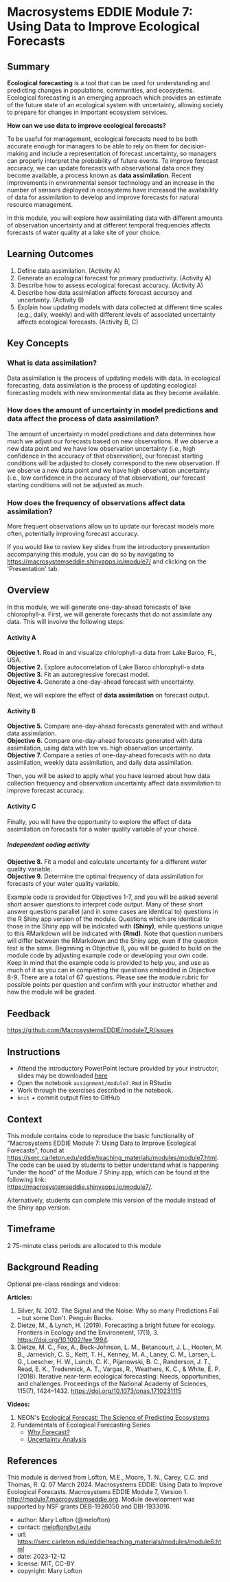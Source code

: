 # Macrosystems EDDIE Module 7: Using Data to Improve Ecological Forecasts

## Summary
**Ecological forecasting** is a tool that can be used for understanding and predicting changes in populations, communities, and ecosystems. Ecological forecasting is an emerging approach which provides an estimate of the future state of an ecological system with uncertainty, allowing society to prepare for changes in important ecosystem services. 

**How can we use data to improve ecological forecasts?**

To be useful for management, ecological forecasts need to be both accurate enough for managers to be able to rely on them for decision-making and include a representation of forecast uncertainty, so managers can properly interpret the probability of future events. To improve forecast accuracy, we can update forecasts with observational data once they become available, a process known as **data assimilation**. Recent improvements in environmental sensor technology and an increase in the number of sensors deployed in ecosystems have increased the availability of data for assimilation to develop and improve forecasts for natural resource management. 

In this module, you will explore how assimilating data with different amounts of observation uncertainty and at different temporal frequencies affects forecasts of water quality at a lake site of your choice. 
  
## Learning Outcomes
1. Define data assimilation. (Activity A)    
2. Generate an ecological forecast for primary productivity. (Activity A)    
3. Describe how to assess ecological forecast accuracy. (Activity A)     
4. Describe how data assimilation affects forecast accuracy and uncertainty. (Activity B)    
5. Explain how updating models with data collected at different time scales (e.g., daily, weekly) and with different levels of associated uncertainty affects ecological forecasts. (Activity B, C) 
  
## Key Concepts

### What is data assimilation?

Data assimilation is the process of updating models with data. In ecological forecasting, data assimilation is the process of updating ecological forecasting models with new environmental data as they become available.

### How does the amount of uncertainty in model predictions and data affect the process of data assimilation?

The amount of uncertainty in model predictions and data determines how much we adjust our forecasts based on new observations. If we observe a new data point and we have low observation uncertainty (i.e., high confidence in the accuracy of that observation), our forecast starting conditions will be adjusted to closely correspond to the new observation. If we observe a new data point and we have high observation uncertainty (i.e., low confidence in the accuracy of that observation), our forecast starting conditions will not be adjusted as much.

### How does the frequency of observations affect data assimilation?

More frequent observations allow us to update our forecast models more often, potentially improving forecast accuracy.

If you would like to review key slides from the introductory presentation accompanying this module, you can do so by navigating to https://macrosystemseddie.shinyapps.io/module7/ and clicking on the 'Presentation' tab.
  
## Overview

In this module, we will generate one-day-ahead forecasts of lake chlorophyll-a. First, we will generate forecasts that do not assimilate any data. This will involve the following steps:  

#### Activity A
**Objective 1.** Read in and visualize chlorophyll-a data from Lake Barco, FL, USA.  
**Objective 2.** Explore autocorrelation of Lake Barco chlorophyll-a data.    
**Objective 3.** Fit an autoregressive forecast model.   
**Objective 4.** Generate a one-day-ahead forecast with uncertainty.

Next, we will explore the effect of **data assimilation** on forecast output.  

#### Activity B
**Objective 5.** Compare one-day-ahead forecasts generated with and without data assimilation.  
**Objective 6.** Compare one-day-ahead forecasts generated with data assimilation, using data with low vs. high observation uncertainty.  
**Objective 7.** Compare a series of one-day-ahead forecasts with no data assimilation, weekly data assimilation, and daily data assimilation. 

Then, you will be asked to apply what you have learned about how data collection frequency and observation uncertainty affect data assimilation to improve forecast accuracy.

#### Activity C
Finally, you will have the opportunity to explore the effect of data assimilation on forecasts for a water quality variable of your choice.

##### Independent coding activity
**Objective 8.** Fit a model and calculate uncertainty for a different water quality variable.  
**Objective 9.** Determine the optimal frequency of data assimilation for forecasts of your water quality variable.
  
Example code is provided for Objectives 1-7, and you will be asked several short answer questions to interpret code output. Many of these short answer questions parallel (and in some cases are identical to) questions in the R Shiny app version of the module. Questions which are identical to those in the Shiny app will be indicated with **(Shiny)**, while questions unique to this RMarkdown will be indicated with **(Rmd)**. Note that question numbers will differ between the RMarkdown and the Shiny app, even if the question text is the same. Beginning in Objective 8, you will be guided to build on the module code by adjusting example code or developing your own code. Keep in mind that the example code is provided to help you, and use as much of it as you can in completing the questions embedded in Objective 8-9. There are a total of 67 questions. Please see the module rubric for possible points per question and confirm with your instructor whether and how the module will be graded.  

## Feedback

<https://github.com/MacrosystemsEDDIE/module7_R/issues>


## Instructions
  - Attend the introductory PowerPoint lecture provided by your instructor; slides may be downloaded [here](https://d32ogoqmya1dw8.cloudfront.net/files/eddie/teaching_materials/modules/instructors_powerpoint_16626467611382673378.pptx)
  - Open the notebook `assignment/module7.Rmd` in RStudio
  - Work through the exercises described in the notebook.
  - `knit` + commit output files to GitHub

## Context

This module contains code to reproduce the basic functionality of "Macrosystems EDDIE Module 7: Using Data to Improve Ecological Forecasts", found at https://serc.carleton.edu/eddie/teaching_materials/modules/module7.html. The code can be used by students to better understand what is happening "under the hood" of the Module 7 Shiny app, which can be found at the following link:  
https://macrosystemseddie.shinyapps.io/module7/. 
  
Alternatively, students can complete this version of the module instead of the Shiny app version.  

## Timeframe

2 75-minute class periods are allocated to this module

## Background Reading
  
Optional pre-class readings and videos:  
  
**Articles:**  
  
1. Silver, N. 2012. The Signal and the Noise: Why so many Predictions Fail – but some Don't. Penguin Books. 
2. Dietze, M., & Lynch, H. (2019). Forecasting a bright future for ecology. Frontiers in Ecology and the Environment, 17(1), 3. https://doi.org/10.1002/fee.1994. 
3. Dietze, M. C., Fox, A., Beck-Johnson, L. M., Betancourt, J. L., Hooten, M. B., Jarnevich, C. S., Keitt, T. H., Kenney, M. A., Laney, C. M., Larsen, L. G., Loescher, H. W., Lunch, C. K., Pijanowski, B. C., Randerson, J. T., Read, E. K., Tredennick, A. T., Vargas, R., Weathers, K. C., & White, E. P. (2018). Iterative near-term ecological forecasting: Needs, opportunities, and challenges. Proceedings of the National Academy of Sciences, 115(7), 1424–1432. https://doi.org/10.1073/pnas.1710231115 
  
**Videos:**

1. NEON's [Ecological Forecast: The Science of Predicting Ecosystems](https://www.youtube.com/watch?v=Lgi_e7N-C8E&t=196s&pbjreload=101)  
2. Fundamentals of Ecological Forecasting Series
      - [Why Forecast?](https://www.youtube.com/watch?v=kq0DTcotpA0&list=PLLWiknuNGd50Lc3rft4kFPc_oxAhiQ-6s&index=1)
      - [Uncertainty Analysis](https://www.youtube.com/watch?v=rDCkjzVQNSw&list=PLLWiknuNGd50Lc3rft4kFPc_oxAhiQ-6s&index=12)
  
## References
  
This module is derived from Lofton, M.E., Moore, T. N., Carey, C.C. and Thomas, R. Q. 07 March 2024. Macrosystems EDDIE: Using Data to Improve Ecological Forecasts. Macrosystems EDDIE Module 7, Version 1. http://module7.macrosystemseddie.org. Module development was supported by NSF grants DEB-1926050 and DBI-1933016.  
  
-   author: Mary Lofton (@melofton)
-   contact: [melofton\@vt.edu](mailto:melofton@vt.edu)
-   url: https://serc.carleton.edu/eddie/teaching_materials/modules/module6.html
-   date: 2023-12-12
-   license: MIT, CC-BY
-   copyright: Mary Lofton

